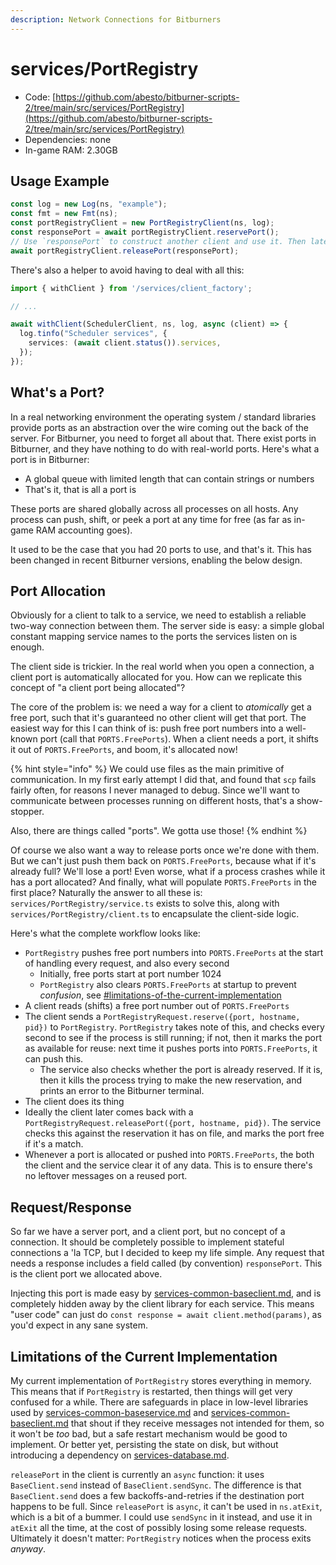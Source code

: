 ```yaml
---
description: Network Connections for Bitburners
---
```


# services/PortRegistry

* Code: [https://github.com/abesto/bitburner-scripts-2/tree/main/src/services/PortRegistry](https://github.com/abesto/bitburner-scripts-2/tree/main/src/services/PortRegistry)
* Dependencies: none
* In-game RAM: 2.30GB

## Usage Example

```typescript
const log = new Log(ns, "example");
const fmt = new Fmt(ns);
const portRegistryClient = new PortRegistryClient(ns, log);
const responsePort = await portRegistryClient.reservePort();
// Use `responsePort` to construct another client and use it. Then later:
await portRegistryClient.releasePort(responsePort);
```

There's also a helper to avoid having to deal with all this:

```typescript
import { withClient } from '/services/client_factory';

// ...

await withClient(SchedulerClient, ns, log, async (client) => {
  log.tinfo("Scheduler services", {
    services: (await client.status()).services,
  });
});
```

## What's a Port?

In a real networking environment the operating system / standard libraries provide ports as an abstraction over the wire coming out the back of the server. For Bitburner, you need to forget all about that. There exist ports in Bitburner, and they have nothing to do with real-world ports. Here's what a port is in Bitburner:

* A global queue with limited length that can contain strings or numbers
* That's it, that is all a port is

These ports are shared globally across all processes on all hosts. Any process can push, shift, or peek a port at any time for free (as far as in-game RAM accounting goes).

It used to be the case that you had 20 ports to use, and that's it. This has been changed in recent Bitburner versions, enabling the below design.

## Port Allocation

Obviously for a client to talk to a service, we need to establish a reliable two-way connection between them. The server side is easy: a simple global constant mapping service names to the ports the services listen on is enough.

The client side is trickier. In the real world when you open a connection, a client port is automatically allocated for you. How can we replicate this concept of "a client port being allocated"?

The core of the problem is: we need a way for a client to _atomically_ get a free port, such that it's guaranteed no other client will get that port. The easiest way for this I can think of is: push free port numbers into a well-known port (call that `PORTS.FreePorts`). When a client needs a port, it shifts it out of `PORTS.FreePorts`, and boom, it's allocated now!

{% hint style="info" %}
We could use files as the main primitive of communication. In my first early attempt I did that, and found that `scp` fails fairly often, for reasons I never managed to debug. Since we'll want to communicate between processes running on different hosts, that's a show-stopper.

Also, there are things called "ports". We gotta use those!
{% endhint %}

Of course we also want a way to release ports once we're done with them. But we can't just push them back on `PORTS.FreePorts`, because what if it's already full? We'll lose a port! Even worse, what if a process crashes while it has a port allocated? And finally, what will populate `PORTS.FreePorts` in the first place? Naturally the answer to all these is: `services/PortRegistry/service.ts` exists to solve this, along with `services/PortRegistry/client.ts` to encapsulate the client-side logic.

Here's what the complete workflow looks like:

* `PortRegistry` pushes free port numbers into `PORTS.FreePorts` at the start of handling every request, and also every second
  * Initially, free ports start at port number 1024
  * `PortRegistry` also clears `PORTS.FreePorts` at startup to prevent _confusion_, see [#limitations-of-the-current-implementation](services-portregistry.md#limitations-of-the-current-implementation "mention")
* A client reads (shifts) a free port number out of `PORTS.FreePorts`
* The client sends a `PortRegistryRequest.reserve({port, hostname, pid})` to `PortRegistry`. `PortRegistry` takes note of this, and checks every second to see if the process is still running; if not, then it marks the port as available for reuse: next time it pushes ports into `PORTS.FreePorts`, it can push this.
  * The service also checks whether the port is already reserved. If it is, then it kills the process trying to make the new reservation, and prints an error to the Bitburner terminal.
* The client does its thing
* Ideally the client later comes back with a `PortRegistryRequest.releasePort({port, hostname, pid})`. The service checks this against the reservation it has on file, and marks the port free if it's a match.
* Whenever a port is allocated or pushed into `PORTS.FreePorts`, the both the client and the service clear it of any data. This is to ensure there's no leftover messages on a reused port.

## Request/Response

So far we have a server port, and a client port, but no concept of a connection. It should be completely possible to implement stateful connections a 'la TCP, but I decided to keep my life simple. Any request that needs a response includes a field called (by convention) `responsePort`. This is the client port we allocated above.

Injecting this port is made easy by [services-common-baseclient.md](../libraries/services-common-baseclient.md "mention"), and is completely hidden away by the client library for each service. This means "user code" can just do `const response = await client.method(params)`, as you'd expect in any sane system.

## Limitations of the Current Implementation

My current implementation of `PortRegistry` stores everything in memory. This means that if `PortRegistry` is restarted, then things will get very confused for a while. There are safeguards in place in low-level libraries used by [services-common-baseservice.md](../libraries/services-common-baseservice.md "mention") and [services-common-baseclient.md](../libraries/services-common-baseclient.md "mention") that shout if they receive messages not intended for them, so it won't be _too_ bad, but a safe restart mechanism would be good to implement. Or better yet, persisting the state on disk, but without introducing a dependency on [services-database.md](services-database.md "mention").

`releasePort` in the client is currently an `async` function: it uses `BaseClient.send` instead of `BaseClient.sendSync`. The difference is that `BaseClient.send` does a few backoffs-and-retries if the destination port happens to be full. Since `releasePort` is `async`, it can't be used in `ns.atExit`, which is a bit of a bummer. I could use `sendSync` in it instead, and use it in `atExit` all the time, at the cost of possibly losing some release requests. Ultimately it doesn't matter: `PortRegistry` notices when the process exits _anyway_.
